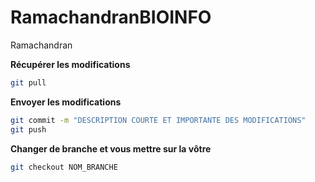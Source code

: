 # RamachandranBIOINFO
Ramachandran


**Récupérer les modifications**
```sh
git pull
```

**Envoyer les modifications**
```sh
git commit -m "DESCRIPTION COURTE ET IMPORTANTE DES MODIFICATIONS"
git push
```

**Changer de branche et vous mettre sur la vôtre**
```sh
git checkout NOM_BRANCHE
```

